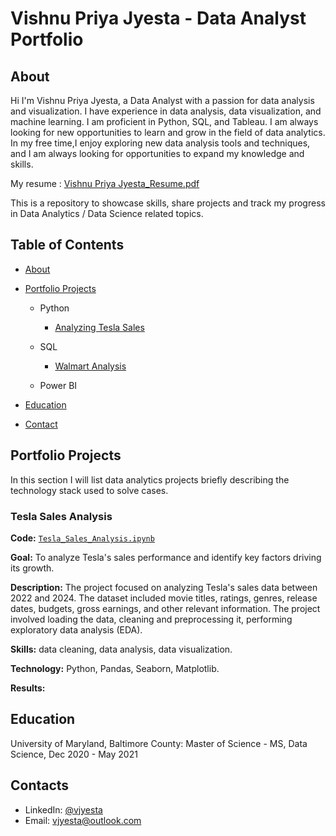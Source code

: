 # Vishnu Priya Jyesta - Data Analyst Portfolio
## About
Hi I'm Vishnu Priya Jyesta, a Data Analyst with a passion for data analysis and visualization. I have experience in data analysis, data visualization, and machine learning. I am proficient in Python, SQL, and Tableau. I am always looking for new opportunities to learn and grow in the field of data analytics.
In my free time,I enjoy exploring new data analysis tools and techniques, and I am always looking for opportunities to expand my knowledge and skills.

My resume : [Vishnu Priya Jyesta_Resume.pdf](https://github.com/vjyesta/Data-Analyst-Portfolio/blob/main/PriyaResume.pdf)

This is a repository to showcase skills, share projects and track my progress in Data Analytics / Data Science related topics.

## Table of Contents
- [About]()
- [Portfolio Projects]()
  - Python
    - [Analyzing Tesla Sales]()

  - SQL
    - [Walmart Analysis]()
  - Power BI
  


- [Education]()  
- [Contact]()

## Portfolio Projects
In this section I will list data analytics projects briefly describing the technology stack used to solve cases.

### Tesla Sales Analysis
**Code:** [`Tesla_Sales_Analysis.ipynb`]()

**Goal:**  To analyze Tesla's sales performance and identify key factors driving its growth.

**Description:** The project focused on analyzing Tesla's sales data between 2022 and 2024. The dataset included movie titles, ratings, genres, release dates, budgets, gross earnings, and other relevant information. The project involved loading the data, cleaning and preprocessing it, performing exploratory data analysis (EDA).

**Skills:** data cleaning, data analysis, data visualization.

**Technology:** Python, Pandas, Seaborn, Matplotlib.

**Results:**



## Education
University of Maryland, Baltimore County: 
Master of Science - MS, Data Science,
Dec 2020 - May 2021

## Contacts
- LinkedIn: [@vjyesta]()
- Email: vjyesta@outlook.com